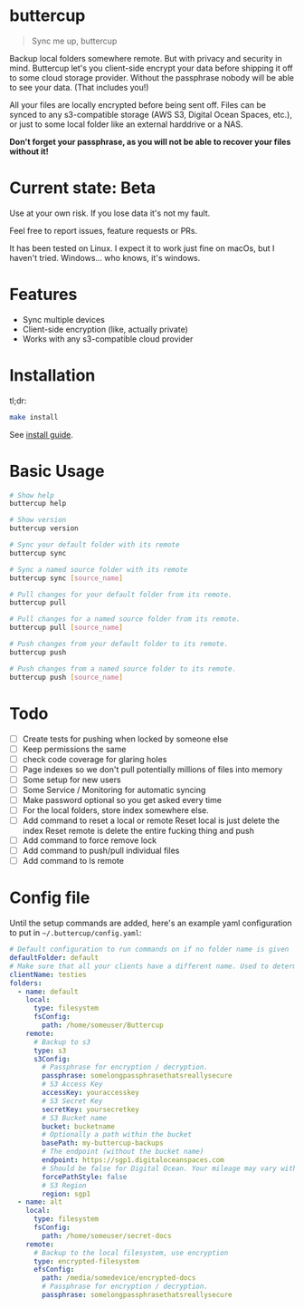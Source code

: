 # buttercup

> Sync me up, buttercup

Backup local folders somewhere remote. But with privacy and security in mind. Buttercup let's you client-side encrypt your data before shipping it off to some cloud storage provider. Without the passphrase nobody will be able to see your data. (That includes you!)

All your files are locally encrypted before being sent off. Files can be synced to any s3-compatible storage (AWS S3, Digital Ocean Spaces, etc.), or just to some local folder like an external harddrive or a NAS.

**Don't forget your passphrase, as you will not be able to recover your files without it!**

# Current state: Beta

Use at your own risk. If you lose data it's not my fault.

Feel free to report issues, feature requests or PRs.

It has been tested on Linux. I expect it to work just fine on macOs, but I haven't tried. Windows... who knows, it's windows.

# Features

- Sync multiple devices
- Client-side encryption (like, actually private)
- Works with any s3-compatible cloud provider

# Installation

tl;dr:

```bash
make install
```

See [install guide](./guides/installation.md).

# Basic Usage

```bash
# Show help
buttercup help

# Show version
buttercup version

# Sync your default folder with its remote
buttercup sync

# Sync a named source folder with its remote
buttercup sync [source_name]

# Pull changes for your default folder from its remote.
buttercup pull

# Pull changes for a named source folder from its remote.
buttercup pull [source_name]

# Push changes from your default folder to its remote.
buttercup push

# Push changes from a named source folder to its remote.
buttercup push [source_name]
```

# Todo

- [ ] Create tests for pushing when locked by someone else
- [ ] Keep permissions the same
- [ ] check code coverage for glaring holes
- [ ] Page indexes so we don't pull potentially millions of files into memory
- [ ] Some setup for new users
- [ ] Some Service / Monitoring for automatic syncing
- [ ] Make password optional so you get asked every time
- [ ] For the local folders, store index somewhere else.
- [ ] Add command to reset a local or remote
      Reset local is just delete the index
      Reset remote is delete the entire fucking thing and push
- [ ] Add command to force remove lock
- [ ] Add command to push/pull individual files
- [ ] Add command to ls remote

# Config file

Until the setup commands are added, here's an example yaml configuration to put in `~/.buttercup/config.yaml`:

```yaml
# Default configuration to run commands on if no folder name is given
defaultFolder: default
# Make sure that all your clients have a different name. Used to determine who has the write lock.
clientName: testies
folders:
  - name: default
    local:
      type: filesystem
      fsConfig:
        path: /home/someuser/Buttercup
    remote:
      # Backup to s3
      type: s3
      s3Config:
        # Passphrase for encryption / decryption.
        passphrase: somelongpassphrasethatsreallysecure
        # S3 Access Key
        accessKey: youraccesskey
        # S3 Secret Key
        secretKey: yoursecretkey
        # S3 Bucket name
        bucket: bucketname
        # Optionally a path within the bucket
        basePath: my-buttercup-backups
        # The endpoint (without the bucket name)
        endpoint: https://sgp1.digitaloceanspaces.com
        # Should be false for Digital Ocean. Your mileage may vary with other providers
        forcePathStyle: false
        # S3 Region
        region: sgp1
  - name: alt
    local:
      type: filesystem
      fsConfig:
        path: /home/someuser/secret-docs
    remote:
      # Backup to the local filesystem, use encryption
      type: encrypted-filesystem
      efsConfig:
        path: /media/somedevice/encrypted-docs
        # Passphrase for encryption / decryption.
        passphrase: somelongpassphrasethatsreallysecure
```
